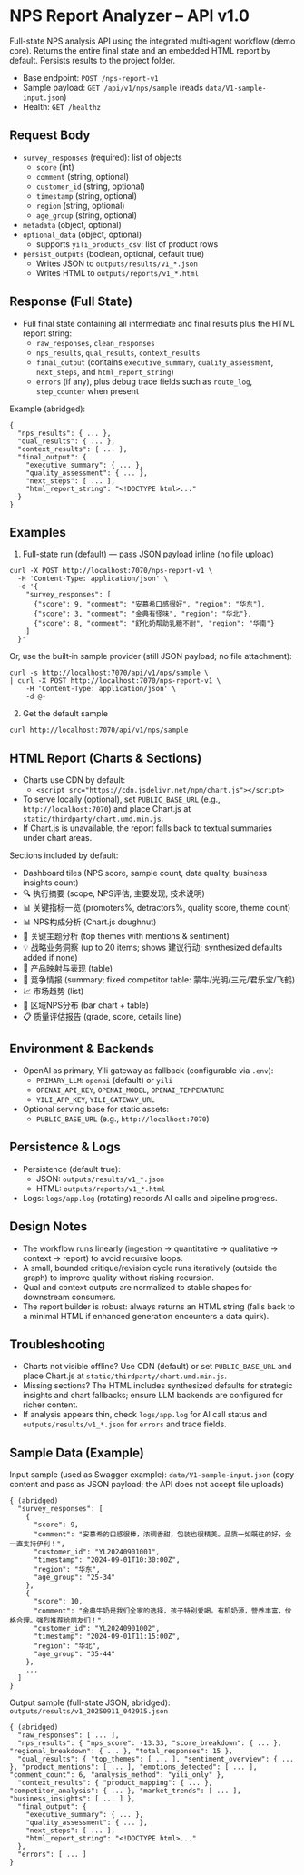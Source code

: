 # NPS Report Analyzer – API v1.0

Full-state NPS analysis API using the integrated multi‑agent workflow (demo core). Returns the entire final state and an embedded HTML report by default. Persists results to the project folder.

- Base endpoint: `POST /nps-report-v1`
- Sample payload: `GET /api/v1/nps/sample` (reads `data/V1-sample-input.json`)
- Health: `GET /healthz`

## Request Body

- `survey_responses` (required): list of objects
  - `score` (int)
  - `comment` (string, optional)
  - `customer_id` (string, optional)
  - `timestamp` (string, optional)
  - `region` (string, optional)
  - `age_group` (string, optional)
- `metadata` (object, optional)
- `optional_data` (object, optional)
  - supports `yili_products_csv`: list of product rows
- `persist_outputs` (boolean, optional, default true)
  - Writes JSON to `outputs/results/v1_*.json`
  - Writes HTML to `outputs/reports/v1_*.html`

## Response (Full State)

- Full final state containing all intermediate and final results plus the HTML report string:
  - `raw_responses`, `clean_responses`
  - `nps_results`, `qual_results`, `context_results`
  - `final_output` (contains `executive_summary`, `quality_assessment`, `next_steps`, and `html_report_string`)
  - `errors` (if any), plus debug trace fields such as `route_log`, `step_counter` when present

Example (abridged):
```
{
  "nps_results": { ... },
  "qual_results": { ... },
  "context_results": { ... },
  "final_output": {
    "executive_summary": { ... },
    "quality_assessment": { ... },
    "next_steps": [ ... ],
    "html_report_string": "<!DOCTYPE html>..."
  }
}
```

## Examples

1) Full-state run (default) — pass JSON payload inline (no file upload)
```
curl -X POST http://localhost:7070/nps-report-v1 \
  -H 'Content-Type: application/json' \
  -d '{
    "survey_responses": [
      {"score": 9, "comment": "安慕希口感很好", "region": "华东"},
      {"score": 3, "comment": "金典有怪味", "region": "华北"},
      {"score": 8, "comment": "舒化奶帮助乳糖不耐", "region": "华南"}
    ]
  }'
```

Or, use the built‑in sample provider (still JSON payload; no file attachment):
```
curl -s http://localhost:7070/api/v1/nps/sample \
| curl -X POST http://localhost:7070/nps-report-v1 \
    -H 'Content-Type: application/json' \
    -d @-
```

2) Get the default sample
```
curl http://localhost:7070/api/v1/nps/sample
```

## HTML Report (Charts & Sections)

- Charts use CDN by default:
  - `<script src="https://cdn.jsdelivr.net/npm/chart.js"></script>`
- To serve locally (optional), set `PUBLIC_BASE_URL` (e.g., `http://localhost:7070`) and place Chart.js at `static/thirdparty/chart.umd.min.js`.
- If Chart.js is unavailable, the report falls back to textual summaries under chart areas.

Sections included by default:
- Dashboard tiles (NPS score, sample count, data quality, business insights count)
- 🔍 执行摘要 (scope, NPS评估, 主要发现, 技术说明)
- 📊 关键指标一览 (promoters%, detractors%, quality score, theme count)
- 📊 NPS构成分析 (Chart.js doughnut)
- 🎯 关键主题分析 (top themes with mentions & sentiment)
- 💡 战略业务洞察 (up to 20 items; shows 建议行动; synthesized defaults added if none)
- 🧩 产品映射与表现 (table)
- 🧭 竞争情报 (summary; fixed competitor table: 蒙牛/光明/三元/君乐宝/飞鹤)
- 📈 市场趋势 (list)
- 🏁 区域NPS分布 (bar chart + table)
- 📋 质量评估报告 (grade, score, details line)

## Environment & Backends

- OpenAI as primary, Yili gateway as fallback (configurable via `.env`):
  - `PRIMARY_LLM`: `openai` (default) or `yili`
  - `OPENAI_API_KEY`, `OPENAI_MODEL`, `OPENAI_TEMPERATURE`
  - `YILI_APP_KEY`, `YILI_GATEWAY_URL`
- Optional serving base for static assets:
  - `PUBLIC_BASE_URL` (e.g., `http://localhost:7070`)

## Persistence & Logs

- Persistence (default true):
  - JSON: `outputs/results/v1_*.json`
  - HTML: `outputs/reports/v1_*.html`
- Logs: `logs/app.log` (rotating) records AI calls and pipeline progress.

## Design Notes

- The workflow runs linearly (ingestion → quantitative → qualitative → context → report) to avoid recursive loops.
- A small, bounded critique/revision cycle runs iteratively (outside the graph) to improve quality without risking recursion.
- Qual and context outputs are normalized to stable shapes for downstream consumers.
- The report builder is robust: always returns an HTML string (falls back to a minimal HTML if enhanced generation encounters a data quirk).

## Troubleshooting

- Charts not visible offline? Use CDN (default) or set `PUBLIC_BASE_URL` and place Chart.js at `static/thirdparty/chart.umd.min.js`.
- Missing sections? The HTML includes synthesized defaults for strategic insights and chart fallbacks; ensure LLM backends are configured for richer content.
- If analysis appears thin, check `logs/app.log` for AI call status and `outputs/results/v1_*.json` for `errors` and trace fields.

## Sample Data (Example)

Input sample (used as Swagger example): `data/V1-sample-input.json` (copy content and pass as JSON payload; the API does not accept file uploads)

```
{ (abridged) 
  "survey_responses": [
    {
      "score": 9,
      "comment": "安慕希的口感很棒，浓稠香甜，包装也很精美。品质一如既往的好，会一直支持伊利！",
      "customer_id": "YL20240901001",
      "timestamp": "2024-09-01T10:30:00Z",
      "region": "华东",
      "age_group": "25-34"
    },
    {
      "score": 10,
      "comment": "金典牛奶是我们全家的选择，孩子特别爱喝。有机奶源，营养丰富，价格合理。强烈推荐给朋友们！",
      "customer_id": "YL20240901002",
      "timestamp": "2024-09-01T11:15:00Z",
      "region": "华北",
      "age_group": "35-44"
    },
    ...
  ]
}
```

Output sample (full-state JSON, abridged): `outputs/results/v1_20250911_042915.json`

```
{ (abridged)
  "raw_responses": [ ... ],
  "nps_results": { "nps_score": -13.33, "score_breakdown": { ... }, "regional_breakdown": { ... }, "total_responses": 15 },
  "qual_results": { "top_themes": [ ... ], "sentiment_overview": { ... }, "product_mentions": [ ... ], "emotions_detected": [ ... ], "comment_count": 6, "analysis_method": "yili_only" },
  "context_results": { "product_mapping": { ... }, "competitor_analysis": { ... }, "market_trends": [ ... ], "business_insights": [ ... ] },
  "final_output": {
    "executive_summary": { ... },
    "quality_assessment": { ... },
    "next_steps": [ ... ],
    "html_report_string": "<!DOCTYPE html>..."
  },
  "errors": [ ... ]
}
```
